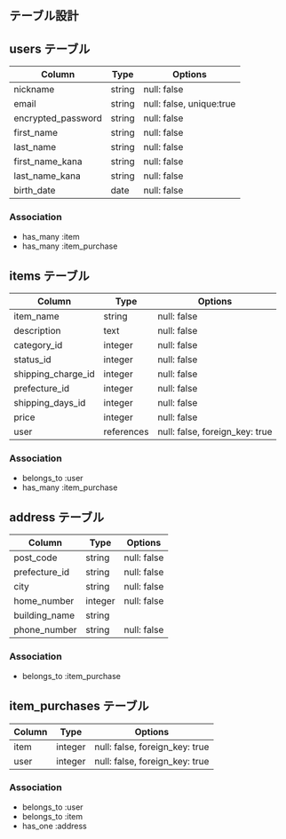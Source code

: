## テーブル設計

## users テーブル

| Column             | Type        | Options                  |
| ------------------ | ----------- | ------------------------ |
| nickname           | string      | null: false              |
| email              | string      | null: false, unique:true |
| encrypted_password | string      | null: false              |
| first_name         | string      | null: false              |
| last_name          | string      | null: false              |
| first_name_kana    | string      | null: false              |
| last_name_kana     | string      | null: false              |
| birth_date         | date        | null: false              |

### Association

- has_many :item
- has_many :item_purchase

## items テーブル

| Column             | Type       | Options                        |
| ------------------ | ---------- | ------------------------------ |
| item_name          | string     | null: false                    |
| description        | text       | null: false                    |
| category_id        | integer    | null: false                    |
| status_id          | integer    | null: false                    |
| shipping_charge_id | integer    | null: false                    |
| prefecture_id      | integer    | null: false                    |
| shipping_days_id   | integer    | null: false                    |
| price              | integer    | null: false                    |
| user               | references | null: false, foreign_key: true |

### Association

- belongs_to :user
- has_many :item_purchase

## address テーブル

| Column          | Type       | Options                        |
| --------------- | ---------- | ------------------------------ |
| post_code       | string     | null: false                    |
| prefecture_id   | string     | null: false                    |
| city            | string     | null: false                    |
| home_number     | integer    | null: false                    |
| building_name   | string     |                                |
| phone_number    | string     | null: false                    |

### Association

- belongs_to :item_purchase

## item_purchases テーブル
| Column        | Type    | Options                        |
| ------------- | ------- | ------------------------------ |
| item          | integer | null: false, foreign_key: true |
| user          | integer | null: false, foreign_key: true |

### Association

- belongs_to :user
- belongs_to :item
- has_one :address
